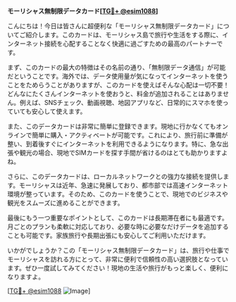 **モーリシャス無制限データカード[[TG💪+ @esim1088](https://t.me/s/esim1088)]**

こんにちは！今日は皆さんに超便利な「モーリシャス無制限データカード」についてご紹介します。このカードは、モーリシャス島で旅行や生活をする際に、インターネット接続を心配することなく快適に過ごすための最高のパートナーです。

まず、このカードの最大の特徴はその名前の通り、「無制限データ通信」が可能だということです。海外では、データ使用量が気になってインターネットを使うことをためらうことがありますが、このカードを使えばそんな心配は一切不要！どんなにたくさんインターネットを使おうと、料金が追加されることはありません。例えば、SNSチェック、動画視聴、地図アプリなど、日常的にスマホを使っていても安心して使えます。

また、このデータカードは非常に簡単に登録できます。現地に行かなくてもオンラインで簡単に購入・アクティベートが可能です。これにより、旅行前に準備が整い、到着後すぐにインターネットを利用できるようになります。特に、急な出張や観光の場合、現地でSIMカードを探す手間が省けるのはとても助かりますよね。

さらに、このデータカードは、ローカルネットワークとの強力な接続を提供します。モーリシャスは近年、急速に発展しており、都市部では高速インターネット環境が整っています。そのため、このカードを使うことで、現地でのビジネスや観光をスムーズに進めることができます。

最後にもう一つ重要なポイントとして、このカードは長期滞在者にも最適です。月ごとのプランも柔軟に対応しており、必要な時に必要なだけデータを追加することも可能です。家族旅行や長期出張にも安心してご利用いただけます。

いかがでしょうか？この「モーリシャス無制限データカード」は、旅行や仕事でモーリシャスを訪れる方にとって、非常に便利で信頼性の高い選択肢となっています。ぜひ一度試してみてください！現地の生活や旅行がもっと楽しく、便利になりますよ。

[[TG💪+ @esim1088](https://t.me/s/esim1088) ![Image](https://i.postimg.cc/Y0z9fWf4/image.png)]